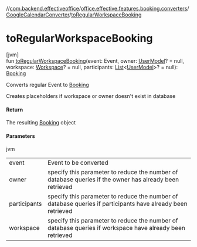 //[com.backend.effectiveoffice](../../../index.md)/[office.effective.features.booking.converters](../index.md)/[GoogleCalendarConverter](index.md)/[toRegularWorkspaceBooking](to-regular-workspace-booking.md)

# toRegularWorkspaceBooking

[jvm]\
fun [toRegularWorkspaceBooking](to-regular-workspace-booking.md)(event: Event, owner: [UserModel](../../office.effective.model/-user-model/index.md)? = null, workspace: [Workspace](../../office.effective.model/-workspace/index.md)? = null, participants: [List](https://kotlinlang.org/api/latest/jvm/stdlib/kotlin.collections/-list/index.html)&lt;[UserModel](../../office.effective.model/-user-model/index.md)&gt;? = null): [Booking](../../office.effective.model/-booking/index.md)

Converts regular Event to [Booking](../../office.effective.model/-booking/index.md)

Creates placeholders if workspace or owner doesn't exist in database

#### Return

The resulting [Booking](../../office.effective.model/-booking/index.md) object

#### Parameters

jvm

| | |
|---|---|
| event | Event to be converted |
| owner | specify this parameter to reduce the number of database queries if the owner has already been retrieved |
| participants | specify this parameter to reduce the number of database queries if participants have already been retrieved |
| workspace | specify this parameter to reduce the number of database queries if workspace have already been retrieved |
